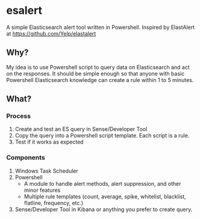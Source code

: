 # esalert
A simple Elasticsearch alert tool written in Powershell. Inspired by ElastAlert at https://github.com/Yelp/elastalert

## Why?
My idea is to use Powershell script to query data on Elasticsearch and act on the responses. It should be simple enough so that anyone with basic Powershell Elasticsearch knowledge can create a rule within 1 to 5 minutes.

## What?
### Process
1. Create and test an ES query in Sense/Developer Tool
2. Copy the query into a Powershell script template. Each script is a rule.
3. Test if it works as expected

### Components
1. Windows Task Scheduler
2. Powershell
    * A module to handle alert methods, alert suppression, and other minor features
    * Multiple rule templates (count, average, spike, whitelist, blacklist, flatline, frequency, etc.)
3. Sense/Developer Tool in Kibana or anything you prefer to create query.
